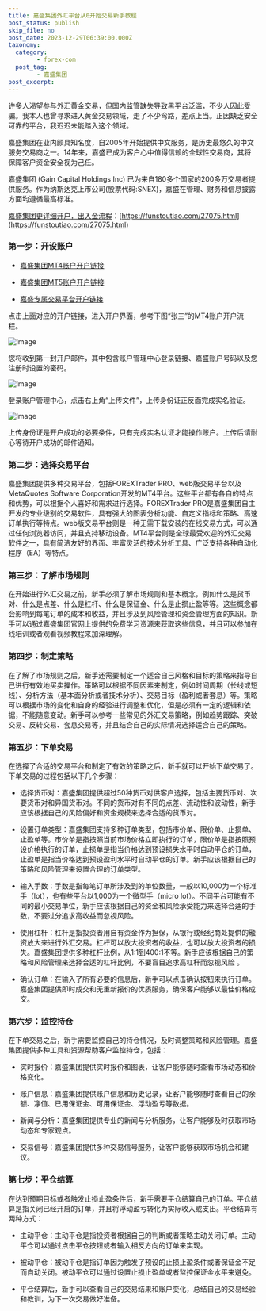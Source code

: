 ```yaml
---
title: 嘉盛集团外汇平台从0开始交易新手教程
post_status: publish
skip_file: no
post_date: 2023-12-29T06:39:00.000Z
taxonomy:
  category:
        - forex-com
  post_tag:
        - 嘉盛集团
post_excerpt: 
---
```

许多人渴望参与外汇黄金交易，但国内监管缺失导致黑平台泛滥，不少人因此受骗。我本人也曾寻求进入黄金交易领域，走了不少弯路，差点上当。正因缺乏安全可靠的平台，我迟迟未能踏入这个领域。

嘉盛集团在业内颇具知名度，自2005年开始提供中文服务，是历史最悠久的中文服务交易商之一。14年来，嘉盛已成为客户心中值得信赖的全球性交易商，其将保障客户资金安全视为己任。

嘉盛集团 (Gain Capital Holdings Inc) 已为来自180多个国家的200多万交易者提供服务。作为纳斯达克上市公司(股票代码:SNEX)，嘉盛在管理、财务和信息披露方面均遵循最高标准。

[嘉盛集团更详细开户，出入金流程](https://funstoutiao.com/27075.html)：[https://funstoutiao.com/27075.html](https://funstoutiao.com/27075.html)

### 第一步：开设账户

* [嘉盛集团MT4账户开户链接](https://s.ssgg.net/jsmt4)

* [嘉盛集团MT5账户开户链接](https://s.ssgg.net/jsmt5)

* [嘉盛专属交易平台开户链接](https://s.ssgg.net/js)

点击上面对应的开户链接，进入开户界面，参考下图“张三”的MT4账户开户流程。

![Image](https://prod-files-secure.s3.us-west-2.amazonaws.com/39ed1227-6d7d-4570-be36-9ccd4a2c4241/7a167aea-686b-400d-af59-4e18eb607a40/640.png?X-Amz-Algorithm=AWS4-HMAC-SHA256&X-Amz-Content-Sha256=UNSIGNED-PAYLOAD&X-Amz-Credential=ASIAZI2LB466TMWJRGZZ%2F20251029%2Fus-west-2%2Fs3%2Faws4_request&X-Amz-Date=20251029T161312Z&X-Amz-Expires=3600&X-Amz-Security-Token=IQoJb3JpZ2luX2VjECAaCXVzLXdlc3QtMiJIMEYCIQDLYVGLSm7PWnYCV6J7vCBglQu9eqK4KE18vFOFwG4rIgIhAIYiLfgulMYQUo0oOaVsEGGGtqugqPdM1QlGEP4lJrJ5KogECNn%2F%2F%2F%2F%2F%2F%2F%2F%2F%2FwEQABoMNjM3NDIzMTgzODA1IgyaZq42m%2FIJ6J8QAMEq3ANaKb10MM%2BCpLyKpd%2BgZzbD83thYuCEMiwWuDZjqKfmkkaLyZRy86mrGL%2F%2BY%2BwDB6k%2BBVRz6Nf79WXzRsEF4frpKSP86GqJcfprrzHHP0N34TmNLbWPDwBuqHbhDJNrGga%2FW91KzksIKuhIypEtC9lBX3Ph3tSz94RZJ20pJuJg530Gz3CaJVYTKEOCLOaw3XViqSu%2F7dHDOidCKaThM6TVk9kWjnXVDZ9qjKaXJ5wqyiZp24ohhRwWIndAWtJn43yepKHqpZctQgygLhcumTaYK7hLdwIWw5AB8aTlqnPZ7c1csVkGPB56UpwTLsSjVvlEmt6Ay3rG4c8pKJbL6vkervDDXYbFS%2B9%2F6z4pK66LVQ94hnYF7raHxa9feVZYpvAmz8Ys9SEr0i53MPEnltftbxyp9I2Ltl27r4P1KH3dCJABLk9BFnAwtRbNAxvO%2Fcg1Gmc15vm4mAH08FHSwK1s6vvxnqJQGWfZ2%2FkiXK2x%2BeYIRE1jY6n90Wp0Rlq%2BbMdLlKmOkAQeWaXJpfCLhBqtcjx92ySXE5MhTJdkyCoJuBxgeT0CYRoechRcLkOWC6a%2B%2B5vfa2JrDpYpJQQJhu16ZZq0frSVacuxMqI%2Bw1x7cBpQCjnypAb52U41OzD%2F9ojIBjqkAbmx1wFBCOKJCuzXs7QCR2W5Wn3spaXqI9FiaK47NSoMsI%2FlpDi7Kp8dHtLgIFYUwhokROmpOtYl6LEtLfHhqvmSiT5DwUa1t%2BGwG%2FpwZ8KoHKQB5Wgqi8NSs0tzdWL7i7LxZ398auqGK0JNcis3x7dBN1o2SLxE%2Fbzmas1kK5QSBGBu0zC2V1bru10F9kr1xsJuiBsBW%2FP2twSNvgEi6YBMsvjR&X-Amz-Signature=25556a97a4be498782b0a46e5bce7d6286e38547493d653386bce576fed71bb9&X-Amz-SignedHeaders=host&x-amz-checksum-mode=ENABLED&x-id=GetObject)

您将收到第一封开户邮件，其中包含账户管理中心登录链接、嘉盛账户号码以及您注册时设置的密码。

![Image](https://prod-files-secure.s3.us-west-2.amazonaws.com/39ed1227-6d7d-4570-be36-9ccd4a2c4241/eaa1c6b3-2877-4284-a0e1-530e222c27fb/image.png?X-Amz-Algorithm=AWS4-HMAC-SHA256&X-Amz-Content-Sha256=UNSIGNED-PAYLOAD&X-Amz-Credential=ASIAZI2LB466TMWJRGZZ%2F20251029%2Fus-west-2%2Fs3%2Faws4_request&X-Amz-Date=20251029T161312Z&X-Amz-Expires=3600&X-Amz-Security-Token=IQoJb3JpZ2luX2VjECAaCXVzLXdlc3QtMiJIMEYCIQDLYVGLSm7PWnYCV6J7vCBglQu9eqK4KE18vFOFwG4rIgIhAIYiLfgulMYQUo0oOaVsEGGGtqugqPdM1QlGEP4lJrJ5KogECNn%2F%2F%2F%2F%2F%2F%2F%2F%2F%2FwEQABoMNjM3NDIzMTgzODA1IgyaZq42m%2FIJ6J8QAMEq3ANaKb10MM%2BCpLyKpd%2BgZzbD83thYuCEMiwWuDZjqKfmkkaLyZRy86mrGL%2F%2BY%2BwDB6k%2BBVRz6Nf79WXzRsEF4frpKSP86GqJcfprrzHHP0N34TmNLbWPDwBuqHbhDJNrGga%2FW91KzksIKuhIypEtC9lBX3Ph3tSz94RZJ20pJuJg530Gz3CaJVYTKEOCLOaw3XViqSu%2F7dHDOidCKaThM6TVk9kWjnXVDZ9qjKaXJ5wqyiZp24ohhRwWIndAWtJn43yepKHqpZctQgygLhcumTaYK7hLdwIWw5AB8aTlqnPZ7c1csVkGPB56UpwTLsSjVvlEmt6Ay3rG4c8pKJbL6vkervDDXYbFS%2B9%2F6z4pK66LVQ94hnYF7raHxa9feVZYpvAmz8Ys9SEr0i53MPEnltftbxyp9I2Ltl27r4P1KH3dCJABLk9BFnAwtRbNAxvO%2Fcg1Gmc15vm4mAH08FHSwK1s6vvxnqJQGWfZ2%2FkiXK2x%2BeYIRE1jY6n90Wp0Rlq%2BbMdLlKmOkAQeWaXJpfCLhBqtcjx92ySXE5MhTJdkyCoJuBxgeT0CYRoechRcLkOWC6a%2B%2B5vfa2JrDpYpJQQJhu16ZZq0frSVacuxMqI%2Bw1x7cBpQCjnypAb52U41OzD%2F9ojIBjqkAbmx1wFBCOKJCuzXs7QCR2W5Wn3spaXqI9FiaK47NSoMsI%2FlpDi7Kp8dHtLgIFYUwhokROmpOtYl6LEtLfHhqvmSiT5DwUa1t%2BGwG%2FpwZ8KoHKQB5Wgqi8NSs0tzdWL7i7LxZ398auqGK0JNcis3x7dBN1o2SLxE%2Fbzmas1kK5QSBGBu0zC2V1bru10F9kr1xsJuiBsBW%2FP2twSNvgEi6YBMsvjR&X-Amz-Signature=7d906b6459c809f4ce1fa2ff52bc389e58c992fc8876ea27818e1f0ff131788d&X-Amz-SignedHeaders=host&x-amz-checksum-mode=ENABLED&x-id=GetObject)

登录账户管理中心，点击右上角“上传文件”，上传身份证正反面完成实名验证。

![Image](https://prod-files-secure.s3.us-west-2.amazonaws.com/39ed1227-6d7d-4570-be36-9ccd4a2c4241/54090639-09fc-46b4-a135-e0289f707147/image.png?X-Amz-Algorithm=AWS4-HMAC-SHA256&X-Amz-Content-Sha256=UNSIGNED-PAYLOAD&X-Amz-Credential=ASIAZI2LB466TMWJRGZZ%2F20251029%2Fus-west-2%2Fs3%2Faws4_request&X-Amz-Date=20251029T161312Z&X-Amz-Expires=3600&X-Amz-Security-Token=IQoJb3JpZ2luX2VjECAaCXVzLXdlc3QtMiJIMEYCIQDLYVGLSm7PWnYCV6J7vCBglQu9eqK4KE18vFOFwG4rIgIhAIYiLfgulMYQUo0oOaVsEGGGtqugqPdM1QlGEP4lJrJ5KogECNn%2F%2F%2F%2F%2F%2F%2F%2F%2F%2FwEQABoMNjM3NDIzMTgzODA1IgyaZq42m%2FIJ6J8QAMEq3ANaKb10MM%2BCpLyKpd%2BgZzbD83thYuCEMiwWuDZjqKfmkkaLyZRy86mrGL%2F%2BY%2BwDB6k%2BBVRz6Nf79WXzRsEF4frpKSP86GqJcfprrzHHP0N34TmNLbWPDwBuqHbhDJNrGga%2FW91KzksIKuhIypEtC9lBX3Ph3tSz94RZJ20pJuJg530Gz3CaJVYTKEOCLOaw3XViqSu%2F7dHDOidCKaThM6TVk9kWjnXVDZ9qjKaXJ5wqyiZp24ohhRwWIndAWtJn43yepKHqpZctQgygLhcumTaYK7hLdwIWw5AB8aTlqnPZ7c1csVkGPB56UpwTLsSjVvlEmt6Ay3rG4c8pKJbL6vkervDDXYbFS%2B9%2F6z4pK66LVQ94hnYF7raHxa9feVZYpvAmz8Ys9SEr0i53MPEnltftbxyp9I2Ltl27r4P1KH3dCJABLk9BFnAwtRbNAxvO%2Fcg1Gmc15vm4mAH08FHSwK1s6vvxnqJQGWfZ2%2FkiXK2x%2BeYIRE1jY6n90Wp0Rlq%2BbMdLlKmOkAQeWaXJpfCLhBqtcjx92ySXE5MhTJdkyCoJuBxgeT0CYRoechRcLkOWC6a%2B%2B5vfa2JrDpYpJQQJhu16ZZq0frSVacuxMqI%2Bw1x7cBpQCjnypAb52U41OzD%2F9ojIBjqkAbmx1wFBCOKJCuzXs7QCR2W5Wn3spaXqI9FiaK47NSoMsI%2FlpDi7Kp8dHtLgIFYUwhokROmpOtYl6LEtLfHhqvmSiT5DwUa1t%2BGwG%2FpwZ8KoHKQB5Wgqi8NSs0tzdWL7i7LxZ398auqGK0JNcis3x7dBN1o2SLxE%2Fbzmas1kK5QSBGBu0zC2V1bru10F9kr1xsJuiBsBW%2FP2twSNvgEi6YBMsvjR&X-Amz-Signature=316aa0415c3f3d5eac23808bb62d0cbb26bb142dca107095fff07949b8f025e0&X-Amz-SignedHeaders=host&x-amz-checksum-mode=ENABLED&x-id=GetObject)

上传身份证是开户成功的必要条件，只有完成实名认证才能操作账户。上传后请耐心等待开户成功的邮件通知。

### 第二步：选择交易平台

嘉盛集团提供多种交易平台，包括FOREXTrader PRO、web版交易平台以及MetaQuotes Software Corporation开发的MT4平台。这些平台都有各自的特点和优势，可以根据个人喜好和需求进行选择。FOREXTrader PRO是嘉盛集团自主开发的专业级别的交易软件，具有强大的图表分析功能、自定义指标和策略、高速订单执行等特点。web版交易平台则是一种无需下载安装的在线交易方式，可以通过任何浏览器访问，并且支持移动设备。MT4平台则是全球最受欢迎的外汇交易软件之一，具有简洁友好的界面、丰富灵活的技术分析工具、广泛支持各种自动化程序（EA）等特点。

### 第三步：了解市场规则

在开始进行外汇交易之前，新手必须了解市场规则和基本概念，例如什么是货币对、什么是点差、什么是杠杆、什么是保证金、什么是止损止盈等等。这些概念都会影响到每笔订单的成本和收益，并且涉及到风险管理和资金管理方面的知识。新手可以通过嘉盛集团官网上提供的免费学习资源来获取这些信息，并且可以参加在线培训或者观看视频教程来加深理解。

### 第四步：制定策略

在了解了市场规则之后，新手还需要制定一个适合自己风格和目标的策略来指导自己进行有效地买卖操作。策略可以根据不同因素来制定，例如时间周期（长线或短线）、分析方法（基本面分析或者技术分析）、交易目标（盈利或者套息）等。策略可以根据市场的变化和自身的经验进行调整和优化，但是必须有一定的逻辑和依据，不能随意变动。新手可以参考一些常见的外汇交易策略，例如趋势跟踪、突破交易、反转交易、套息交易等，并且结合自己的实际情况选择适合自己的策略。

### 第五步：下单交易

在选择了合适的交易平台和制定了有效的策略之后，新手就可以开始下单交易了。下单交易的过程包括以下几个步骤：

* 选择货币对：嘉盛集团提供超过50种货币对供客户选择，包括主要货币对、次要货币对和异国货币对。不同的货币对有不同的点差、流动性和波动性，新手应该根据自己的风险偏好和资金规模来选择合适的货币对。

* 设置订单类型：嘉盛集团支持多种订单类型，包括市价单、限价单、止损单、止盈单等。市价单是指按照当前市场价格立即执行的订单，限价单是指按照预设价格执行的订单，止损单是指当价格达到预设损失水平时自动平仓的订单，止盈单是指当价格达到预设盈利水平时自动平仓的订单。新手应该根据自己的策略和风险管理来设置合理的订单类型。

* 输入手数：手数是指每笔订单所涉及到的单位数量，一般以10,000为一个标准手（lot），也有些平台以1,000为一个微型手（micro lot）。不同平台可能有不同的最小交易单位，新手应该根据自己的资金和风险承受能力来选择合适的手数，不要过分追求高收益而忽视风险。

* 使用杠杆：杠杆是指投资者用自有资金作为担保，从银行或经纪商处提供的融资放大来进行外汇交易。杠杆可以放大投资者的收益，也可以放大投资者的损失。嘉盛集团提供多种杠杆比例，从1:1到400:1不等。新手应该根据自己的策略和风险管理来选择合适的杠杆比例，不要盲目追求高杠杆而忽视风险 。

* 确认订单：在输入了所有必要的信息后，新手可以点击确认按钮来执行订单。嘉盛集团提供即时成交和无重新报价的优质服务，确保客户能够以最佳价格成交。

### 第六步：监控持仓

在下单交易之后，新手需要监控自己的持仓情况，及时调整策略和风险管理。嘉盛集团提供多种工具和资源帮助客户监控持仓，包括：

* 实时报价：嘉盛集团提供实时报价和图表，让客户能够随时查看市场动态和价格变化。

* 账户信息：嘉盛集团提供账户信息和历史记录，让客户能够随时查看自己的余额、净值、已用保证金、可用保证金、浮动盈亏等数据。

* 新闻与分析：嘉盛集团提供专业的新闻与分析服务，让客户能够及时获取市场动态和专家观点。

* 交易信号：嘉盛集团提供多种交易信号服务，让客户能够获取市场机会和建议。

### 第七步：平仓结算

在达到预期目标或者触发止损止盈条件后，新手需要平仓结算自己的订单。平仓结算是指关闭已经开启的订单，并且将浮动盈亏转化为实际收入或支出。平仓结算有两种方式：

* 主动平仓：主动平仓是指投资者根据自己的判断或者策略主动关闭订单。主动平仓可以通过点击平仓按钮或者输入相反方向的订单来实现。

* 被动平仓：被动平仓是指订单因为触发了预设的止损止盈条件或者保证金不足而自动关闭。被动平仓可以通过设置止损止盈单或者监控保证金水平来避免。

* 平仓结算后，新手可以查看自己的交易结果和账户变化，总结自己的交易经验和教训，为下一次交易做好准备。